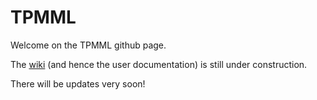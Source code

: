 # TPMML

Welcome on the TPMML github page.

The [wiki](https://github.com/turn/tpmml/wiki) (and hence the user documentation) is still under construction.

There will be updates very soon!